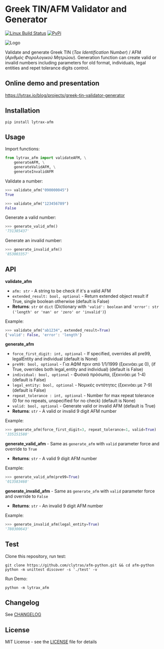 # Greek TIN/AFM Validator and Generator

[![Linux Build Status](https://img.shields.io/travis/clytras/afm-python.svg?style=flat)](https://travis-ci.org/clytras/afm-python?branch=master) [![PyPi](https://img.shields.io/pypi/v/lytrax-afm)](https://pypi.org/project/lytrax-afm) 

![Logo](https://github.com/clytras/afm-python/raw/master/resources/LytraxAFM_logo.png)

Validate and generate Greek TIN (*Tax Identification Number*) / AFM (*Αριθμός Φορολογικού Μητρώου*). Generation function can create valid or invalid numbers including parameters for old format, individuals, legal entities and repet tolerance digits control.

## Online demo and presentation

https://lytrax.io/blog/projects/greek-tin-validator-generator

## Installation

```
pip install lytrax-afm
```

## Usage

Import functions:

```python
from lytrax_afm import validateAFM, \
    generateAFM, \
    generateValidAFM, \
    generateInvalidAFM
```

Validate a number:

```python
>>> validate_afm("090000045")
True

>>> validate_afm("123456789")
False
```

Generate a valid number:

```python
>>> generate_valid_afm()
'731385437'
```

Generate an invalid number:

```python
>>> generate_invalid_afm()
'853003357'
```

## API

**validate_afm**
* `afm: str` - A string to be check if it's a valid AFM
* `extended_result: bool, optional` - Return extended object result if True, single boolean otherwise (default is False)
* **Returns**: `str` or `dict` (Dictionary with `'valid': boolean` and `'error': str ('length' or 'nan' or 'zero' or 'invalid')`)

Example:
```python
>>> validate_afm("ab1234", extended_result=True)
{'valid': False, 'error': 'length'}
```

**generate_afm**
* `force_first_digit: int, optional` - If specified, overrides all pre99, legalEntity and individual (default is None)
* `pre99: bool, optional` - Για ΑΦΜ πριν από 1/1/1999 (ξεκινάει με 0),
  (if True, overrides both legal_entity and individual)
  (default is False)
* `individual: bool, optional` - Φυσικά πρόσωπα, (ξεκινάει με 1-4) (default is False)
* `legal_entity: bool, optional` - Νομικές οντότητες (ξεκινάει με 7-9) (default is False)
* `repeat_tolerance : int, optional` - Number for max repeat tolerance
  (0 for no repeats, unspecified for no check)
  (default is None)
* `valid: bool, optional` - Generate valid or invalid AFM (default is True)
* **Returns**: `str` - A valid or invalid 9 digit AFM number

Example:
```python
>>> generate_afm(force_first_digit=3, repeat_tolerance=1, valid=True)
'335151580'
```

**generate_valid_afm** - Same as `generate_afm` with `valid` parameter force and override to `True`
* **Returns**: `str` - A valid 9 digit AFM number

Example:
```python
>>> generate_valid_afm(pre99=True)
'013583460'
```

**generate_invalid_afm** - Same as `generate_afm` with `valid` parameter force and override to `False`
* **Returns**: `str` - An invalid 9 digit AFM number

Example:
```python
>>> generate_invalid_afm(legal_entity=True)
'780300643'
```

## Test

Clone this repository, run test:

```
git clone https://github.com/clytras/afm-python.git && cd afm-python
python -m unittest discover -s './test' -v
```

Run Demo:

```
python -m lytrax_afm
```

## Changelog

See [CHANGELOG](https://github.com/clytras/afm-python/blob/master/CHANGELOG.md)


## License

MIT License - see the [LICENSE](https://github.com/clytras/afm-python/blob/master/LICENSE) file for details
